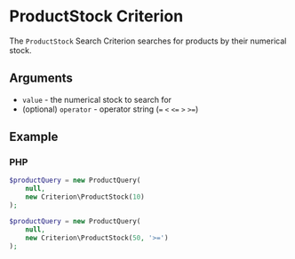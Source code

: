 # ProductStock Criterion

The `ProductStock` Search Criterion searches for products by their numerical stock.

## Arguments

- `value` - the numerical stock to search for
- (optional) `operator` - operator string (`=` `<` `<=` `>` `>=`)

## Example

### PHP

``` php
$productQuery = new ProductQuery(
    null,
    new Criterion\ProductStock(10)
);
```

``` php
$productQuery = new ProductQuery(
    null,
    new Criterion\ProductStock(50, '>=')
);
```


